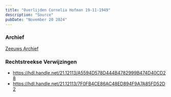 ```yaml
---
title: "Overlijden Cornelia Hofman 19-11-1949"
description: "Source"
pubDate: "November 20 2024"
---
```


### Archief
[Zeeuws Archief](https://www.zeeuwsarchief.nl/)

### Rechtstreekse Verwijzingen
- https://hdl.handle.net/21.12113/A5594D578D444B4782999B474D40CD28
- https://hdl.handle.net/21.12113/7F0FB4CE86AC48ED894F9A7A85FD52D2